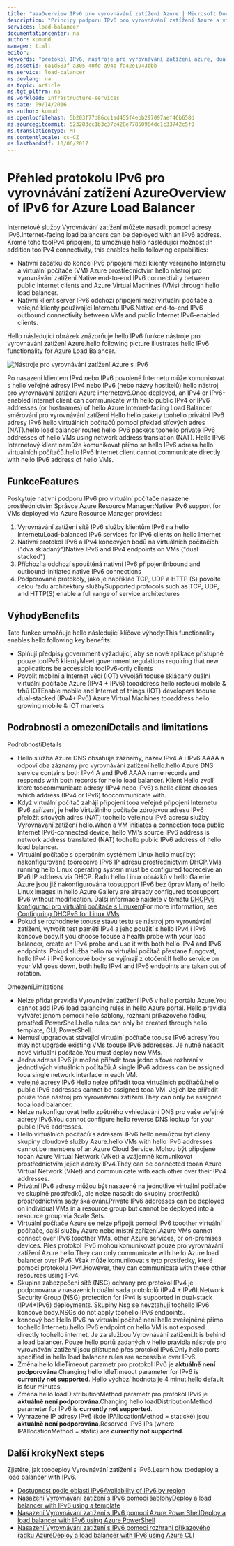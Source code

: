 ```yaml
---
title: "aaaOverview IPv6 pro vyrovnávání zatížení Azure | Microsoft Docs"
description: "Principy podporu IPv6 pro vyrovnávání zatížení Azure a virtuálních počítačů s vyrovnáváním zatížení."
services: load-balancer
documentationcenter: na
author: kumudd
manager: timlt
editor: 
keywords: "protokol IPv6, nástroje pro vyrovnávání zatížení azure, duálním zásobníkem, veřejnou IP adresu, nativní protokol ipv6, mobilní, iot"
ms.assetid: 6a1d583f-a305-40fd-a94b-fa42e1943bbb
ms.service: load-balancer
ms.devlang: na
ms.topic: article
ms.tgt_pltfrm: na
ms.workload: infrastructure-services
ms.date: 09/14/2016
ms.author: kumud
ms.openlocfilehash: 5b203f77d86cc1ad455f4ebb297097aef46b658d
ms.sourcegitcommit: 523283cc1b3c37c428e77850964dc1c33742c5f0
ms.translationtype: MT
ms.contentlocale: cs-CZ
ms.lasthandoff: 10/06/2017
---
```

# <a name="overview-of-ipv6-for-azure-load-balancer"></a><span data-ttu-id="8dce8-104">Přehled protokolu IPv6 pro vyrovnávání zatížení Azure</span><span class="sxs-lookup"><span data-stu-id="8dce8-104">Overview of IPv6 for Azure Load Balancer</span></span>

<span data-ttu-id="8dce8-105">Internetové služby Vyrovnávání zatížení můžete nasadit pomocí adresy IPv6.</span><span class="sxs-lookup"><span data-stu-id="8dce8-105">Internet-facing load balancers can be deployed with an IPv6 address.</span></span> <span data-ttu-id="8dce8-106">Kromě toho tooIPv4 připojení, to umožňuje hello následující možnosti:</span><span class="sxs-lookup"><span data-stu-id="8dce8-106">In addition tooIPv4 connectivity, this enables hello following capabilities:</span></span>

* <span data-ttu-id="8dce8-107">Nativní začátku do konce IPv6 připojení mezi klienty veřejného Internetu a virtuální počítače (VM) Azure prostřednictvím hello nástroj pro vyrovnávání zatížení.</span><span class="sxs-lookup"><span data-stu-id="8dce8-107">Native end-to-end IPv6 connectivity between public Internet clients and Azure Virtual Machines (VMs) through hello load balancer.</span></span>
* <span data-ttu-id="8dce8-108">Nativní klient server IPv6 odchozí připojení mezi virtuální počítače a veřejné klienty používající Internetu IPv6.</span><span class="sxs-lookup"><span data-stu-id="8dce8-108">Native end-to-end IPv6 outbound connectivity between VMs and public Internet IPv6-enabled clients.</span></span>

<span data-ttu-id="8dce8-109">Hello následující obrázek znázorňuje hello IPv6 funkce nástroje pro vyrovnávání zatížení Azure.</span><span class="sxs-lookup"><span data-stu-id="8dce8-109">hello following picture illustrates hello IPv6 functionality for Azure Load Balancer.</span></span>

![Nástroje pro vyrovnávání zatížení Azure s IPv6](./media/load-balancer-ipv6-overview/load-balancer-ipv6.png)

<span data-ttu-id="8dce8-111">Po nasazení klientem IPv4 nebo IPv6 povolené Internetu může komunikovat s hello veřejné adresy IPv4 nebo IPv6 (nebo názvy hostitelů) hello nástroj pro vyrovnávání zatížení Azure internetové.</span><span class="sxs-lookup"><span data-stu-id="8dce8-111">Once deployed, an IPv4 or IPv6-enabled Internet client can communicate with hello public IPv4 or IPv6 addresses (or hostnames) of hello Azure Internet-facing Load Balancer.</span></span> <span data-ttu-id="8dce8-112">směrování pro vyrovnávání zatížení Hello hello pakety toohello privátní IPv6 adresy IPv6 hello virtuálních počítačů pomocí překlad síťových adres (NAT).</span><span class="sxs-lookup"><span data-stu-id="8dce8-112">hello load balancer routes hello IPv6 packets toohello private IPv6 addresses of hello VMs using network address translation (NAT).</span></span> <span data-ttu-id="8dce8-113">Hello IPv6 Internetový klient nemůže komunikovat přímo se hello IPv6 adresa hello virtuálních počítačů.</span><span class="sxs-lookup"><span data-stu-id="8dce8-113">hello IPv6 Internet client cannot communicate directly with hello IPv6 address of hello VMs.</span></span>

## <a name="features"></a><span data-ttu-id="8dce8-114">Funkce</span><span class="sxs-lookup"><span data-stu-id="8dce8-114">Features</span></span>

<span data-ttu-id="8dce8-115">Poskytuje nativní podporu IPv6 pro virtuální počítače nasazené prostřednictvím Správce Azure Resource Manager:</span><span class="sxs-lookup"><span data-stu-id="8dce8-115">Native IPv6 support for VMs deployed via Azure Resource Manager provides:</span></span>

1. <span data-ttu-id="8dce8-116">Vyrovnávání zatížení sítě IPv6 služby klientům IPv6 na hello Internetu</span><span class="sxs-lookup"><span data-stu-id="8dce8-116">Load-balanced IPv6 services for IPv6 clients on hello Internet</span></span>
2. <span data-ttu-id="8dce8-117">Nativní protokol IPv6 a IPv4 koncových bodů na virtuálních počítačích ("dva skládaný")</span><span class="sxs-lookup"><span data-stu-id="8dce8-117">Native IPv6 and IPv4 endpoints on VMs ("dual stacked")</span></span>
3. <span data-ttu-id="8dce8-118">Příchozí a odchozí spouštěná nativní IPv6 připojení</span><span class="sxs-lookup"><span data-stu-id="8dce8-118">Inbound and outbound-initiated native IPv6 connections</span></span>
4. <span data-ttu-id="8dce8-119">Podporované protokoly, jako je například TCP, UDP a HTTP (S) povolte celou řadu architektury služby</span><span class="sxs-lookup"><span data-stu-id="8dce8-119">Supported protocols such as TCP, UDP, and HTTP(S) enable a full range of service architectures</span></span>

## <a name="benefits"></a><span data-ttu-id="8dce8-120">Výhody</span><span class="sxs-lookup"><span data-stu-id="8dce8-120">Benefits</span></span>

<span data-ttu-id="8dce8-121">Tato funkce umožňuje hello následující klíčové výhody:</span><span class="sxs-lookup"><span data-stu-id="8dce8-121">This functionality enables hello following key benefits:</span></span>

* <span data-ttu-id="8dce8-122">Splňují předpisy government vyžadující, aby se nové aplikace přístupné pouze tooIPv6 klienty</span><span class="sxs-lookup"><span data-stu-id="8dce8-122">Meet government regulations requiring that new applications be accessible tooIPv6-only clients</span></span>
* <span data-ttu-id="8dce8-123">Povolit mobilní a Internet věcí (IOT) vývojáři toouse skládaný duální virtuální počítače Azure (IPv4 + IPv6) tooaddress hello rostoucí mobile & trhů IOT</span><span class="sxs-lookup"><span data-stu-id="8dce8-123">Enable mobile and Internet of things (IOT) developers toouse dual-stacked (IPv4+IPv6) Azure Virtual Machines tooaddress hello growing mobile & IOT markets</span></span>

## <a name="details-and-limitations"></a><span data-ttu-id="8dce8-124">Podrobnosti a omezení</span><span class="sxs-lookup"><span data-stu-id="8dce8-124">Details and limitations</span></span>

<span data-ttu-id="8dce8-125">Podrobnosti</span><span class="sxs-lookup"><span data-stu-id="8dce8-125">Details</span></span>

* <span data-ttu-id="8dce8-126">Hello služba Azure DNS obsahuje záznamy, název IPv4 A i IPv6 AAAA a odpoví oba záznamy pro vyrovnávání zatížení hello.</span><span class="sxs-lookup"><span data-stu-id="8dce8-126">hello Azure DNS service contains both IPv4 A and IPv6 AAAA name records and responds with both records for hello load balancer.</span></span> <span data-ttu-id="8dce8-127">Klient Hello zvolí které toocommunicate adresy (IPv4 nebo IPv6) s.</span><span class="sxs-lookup"><span data-stu-id="8dce8-127">hello client chooses which address (IPv4 or IPv6) toocommunicate with.</span></span>
* <span data-ttu-id="8dce8-128">Když virtuální počítač zahájí připojení tooa veřejné připojení Internetu IPv6 zařízení, je hello Virtuálního počítače zdrojovou adresu IPv6 přeložit síťových adres (NAT) toohello veřejnou IPv6 adresu služby Vyrovnávání zatížení hello.</span><span class="sxs-lookup"><span data-stu-id="8dce8-128">When a VM initiates a connection tooa public Internet IPv6-connected device, hello VM's source IPv6 address is network address translated (NAT) toohello public IPv6 address of hello load balancer.</span></span>
* <span data-ttu-id="8dce8-129">Virtuální počítače s operačním systémem Linux hello musí být nakonfigurované tooreceive IPv6 IP adresu prostřednictvím DHCP.</span><span class="sxs-lookup"><span data-stu-id="8dce8-129">VMs running hello Linux operating system must be configured tooreceive an IPv6 IP address via DHCP.</span></span> <span data-ttu-id="8dce8-130">Řadu hello Linux obrázků v hello Galerie Azure jsou již nakonfigurována toosupport IPv6 bez úprav.</span><span class="sxs-lookup"><span data-stu-id="8dce8-130">Many of hello Linux images in hello Azure Gallery are already configured toosupport IPv6 without modification.</span></span> <span data-ttu-id="8dce8-131">Další informace najdete v tématu [DHCPv6 konfiguraci pro virtuální počítače s Linuxem](load-balancer-ipv6-for-linux.md)</span><span class="sxs-lookup"><span data-stu-id="8dce8-131">For more information, see [Configuring DHCPv6 for Linux VMs](load-balancer-ipv6-for-linux.md)</span></span>
* <span data-ttu-id="8dce8-132">Pokud se rozhodnete toouse stavu testu se nástroj pro vyrovnávání zatížení, vytvořit test paměti IPv4 a jeho použití s hello IPv4 i IPv6 koncové body.</span><span class="sxs-lookup"><span data-stu-id="8dce8-132">If you choose toouse a health probe with your load balancer, create an IPv4 probe and use it with both hello IPv4 and IPv6 endpoints.</span></span> <span data-ttu-id="8dce8-133">Pokud služba hello na virtuální počítač přestane fungovat, hello IPv4 i IPv6 koncové body se vyjímají z otočení.</span><span class="sxs-lookup"><span data-stu-id="8dce8-133">If hello service on your VM goes down, both hello IPv4 and IPv6 endpoints are taken out of rotation.</span></span>

<span data-ttu-id="8dce8-134">Omezení</span><span class="sxs-lookup"><span data-stu-id="8dce8-134">Limitations</span></span>

* <span data-ttu-id="8dce8-135">Nelze přidat pravidla Vyrovnávání zatížení IPv6 v hello portálu Azure.</span><span class="sxs-lookup"><span data-stu-id="8dce8-135">You cannot add IPv6 load balancing rules in hello Azure portal.</span></span> <span data-ttu-id="8dce8-136">Hello pravidla vytvářet jenom pomocí hello šablony, rozhraní příkazového řádku, prostředí PowerShell.</span><span class="sxs-lookup"><span data-stu-id="8dce8-136">hello rules can only be created through hello template, CLI, PowerShell.</span></span>
* <span data-ttu-id="8dce8-137">Nemusí upgradovat stávající virtuální počítače toouse IPv6 adresy.</span><span class="sxs-lookup"><span data-stu-id="8dce8-137">You may not upgrade existing VMs toouse IPv6 addresses.</span></span> <span data-ttu-id="8dce8-138">Je nutné nasadit nové virtuální počítače.</span><span class="sxs-lookup"><span data-stu-id="8dce8-138">You must deploy new VMs.</span></span>
* <span data-ttu-id="8dce8-139">Jedna adresa IPv6 je možné přiřadit tooa jedno síťové rozhraní v jednotlivých virtuálních počítačů.</span><span class="sxs-lookup"><span data-stu-id="8dce8-139">A single IPv6 address can be assigned tooa single network interface in each VM.</span></span>
* <span data-ttu-id="8dce8-140">veřejné adresy IPv6 Hello nelze přiřadit tooa virtuálních počítačů.</span><span class="sxs-lookup"><span data-stu-id="8dce8-140">hello public IPv6 addresses cannot be assigned tooa VM.</span></span> <span data-ttu-id="8dce8-141">Jejich lze přiřadit pouze tooa nástroj pro vyrovnávání zatížení.</span><span class="sxs-lookup"><span data-stu-id="8dce8-141">They can only be assigned tooa load balancer.</span></span>
* <span data-ttu-id="8dce8-142">Nelze nakonfigurovat hello zpětného vyhledávání DNS pro vaše veřejné adresy IPv6.</span><span class="sxs-lookup"><span data-stu-id="8dce8-142">You cannot configure hello reverse DNS lookup for your public IPv6 addresses.</span></span>
* <span data-ttu-id="8dce8-143">Hello virtuálních počítačů s adresami IPv6 hello nemůžou být členy skupiny cloudové služby Azure.</span><span class="sxs-lookup"><span data-stu-id="8dce8-143">hello VMs with hello IPv6 addresses cannot be members of an Azure Cloud Service.</span></span> <span data-ttu-id="8dce8-144">Mohou být připojené tooan Azure Virtual Network (VNet) a vzájemně komunikovat prostřednictvím jejich adresy IPv4.</span><span class="sxs-lookup"><span data-stu-id="8dce8-144">They can be connected tooan Azure Virtual Network (VNet) and communicate with each other over their IPv4 addresses.</span></span>
* <span data-ttu-id="8dce8-145">Privátní IPv6 adresy můžou být nasazené na jednotlivé virtuální počítače ve skupině prostředků, ale nelze nasadit do skupiny prostředků prostřednictvím sady škálování.</span><span class="sxs-lookup"><span data-stu-id="8dce8-145">Private IPv6 addresses can be deployed on individual VMs in a resource group but cannot be deployed into a resource group via Scale Sets.</span></span>
* <span data-ttu-id="8dce8-146">Virtuální počítače Azure se nelze připojit pomocí IPv6 tooother virtuální počítače, další služby Azure nebo místní zařízení.</span><span class="sxs-lookup"><span data-stu-id="8dce8-146">Azure VMs cannot connect over IPv6 tooother VMs, other Azure services, or on-premises devices.</span></span> <span data-ttu-id="8dce8-147">Přes protokol IPv6 mohou komunikovat pouze pro vyrovnávání zatížení Azure hello.</span><span class="sxs-lookup"><span data-stu-id="8dce8-147">They can only communicate with hello Azure load balancer over IPv6.</span></span> <span data-ttu-id="8dce8-148">Však může komunikovat s tyto prostředky, které pomocí protokolu IPv4.</span><span class="sxs-lookup"><span data-stu-id="8dce8-148">However, they can communicate with these other resources using IPv4.</span></span>
* <span data-ttu-id="8dce8-149">Skupina zabezpečení sítě (NSG) ochrany pro protokol IPv4 je podporována v nasazeních duální sada protokolů (IPv4 + IPv6).</span><span class="sxs-lookup"><span data-stu-id="8dce8-149">Network Security Group (NSG) protection for IPv4 is supported in dual-stack (IPv4+IPv6) deployments.</span></span> <span data-ttu-id="8dce8-150">Skupiny Nsg se nevztahují toohello IPv6 koncové body.</span><span class="sxs-lookup"><span data-stu-id="8dce8-150">NSGs do not apply toohello IPv6 endpoints.</span></span>
* <span data-ttu-id="8dce8-151">koncový bod Hello IPv6 na virtuální počítač není hello zveřejněné přímo toohello Internetu.</span><span class="sxs-lookup"><span data-stu-id="8dce8-151">hello IPv6 endpoint on hello VM is not exposed directly toohello internet.</span></span> <span data-ttu-id="8dce8-152">Je za službou Vyrovnávání zatížení.</span><span class="sxs-lookup"><span data-stu-id="8dce8-152">It is behind a load balancer.</span></span> <span data-ttu-id="8dce8-153">Pouze hello portů zadaných v hello pravidla nástroje pro vyrovnávání zatížení jsou přístupné přes protokol IPv6.</span><span class="sxs-lookup"><span data-stu-id="8dce8-153">Only hello ports specified in hello load balancer rules are accessible over IPv6.</span></span>
* <span data-ttu-id="8dce8-154">Změna hello IdleTimeout parametr pro protokol IPv6 je **aktuálně není podporována**.</span><span class="sxs-lookup"><span data-stu-id="8dce8-154">Changing hello IdleTimeout parameter for IPv6 is **currently not supported**.</span></span> <span data-ttu-id="8dce8-155">Hello výchozí hodnota je 4 minut.</span><span class="sxs-lookup"><span data-stu-id="8dce8-155">hello default is four minutes.</span></span>
* <span data-ttu-id="8dce8-156">Změna hello loadDistributionMethod parametr pro protokol IPv6 je **aktuálně není podporována**.</span><span class="sxs-lookup"><span data-stu-id="8dce8-156">Changing hello loadDistributionMethod parameter for IPv6 is **currently not supported**.</span></span>
* <span data-ttu-id="8dce8-157">Vyhrazené IP adresy IPv6 (kde IPAllocationMethod = statické) jsou **aktuálně není podporována**.</span><span class="sxs-lookup"><span data-stu-id="8dce8-157">Reserved IPv6 IPs (where IPAllocationMethod = static) are **currently not supported**.</span></span>

## <a name="next-steps"></a><span data-ttu-id="8dce8-158">Další kroky</span><span class="sxs-lookup"><span data-stu-id="8dce8-158">Next steps</span></span>

<span data-ttu-id="8dce8-159">Zjistěte, jak toodeploy Vyrovnávání zatížení s IPv6.</span><span class="sxs-lookup"><span data-stu-id="8dce8-159">Learn how toodeploy a load balancer with IPv6.</span></span>

* [<span data-ttu-id="8dce8-160">Dostupnost podle oblasti IPv6</span><span class="sxs-lookup"><span data-stu-id="8dce8-160">Availability of IPv6 by region</span></span>](https://go.microsoft.com/fwlink/?linkid=828357)
* [<span data-ttu-id="8dce8-161">Nasazení Vyrovnávání zatížení s IPv6 pomocí šablony</span><span class="sxs-lookup"><span data-stu-id="8dce8-161">Deploy a load balancer with IPv6 using a template</span></span>](load-balancer-ipv6-internet-template.md)
* [<span data-ttu-id="8dce8-162">Nasazení Vyrovnávání zatížení s IPv6 pomocí Azure PowerShell</span><span class="sxs-lookup"><span data-stu-id="8dce8-162">Deploy a load balancer with IPv6 using Azure PowerShell</span></span>](load-balancer-ipv6-internet-ps.md)
* [<span data-ttu-id="8dce8-163">Nasazení Vyrovnávání zatížení s IPv6 pomocí rozhraní příkazového řádku Azure</span><span class="sxs-lookup"><span data-stu-id="8dce8-163">Deploy a load balancer with IPv6 using Azure CLI</span></span>](load-balancer-ipv6-internet-cli.md)
